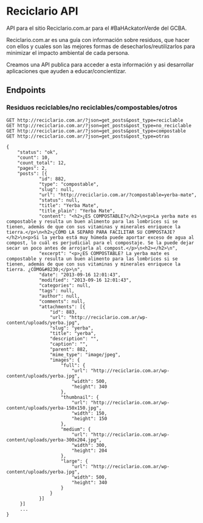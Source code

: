 Reciclario API
==============

API para el sitio Reciclario.com.ar para el #BaHAckatonVerde del GCBA.

Reciclario.com.ar es una guía con información sobre residuos, que hacer con ellos y cuales son las mejores formas de desecharlos/reutilizarlos para minimizar el impacto ambiental de cada persona.

Creamos una API publica para acceder a esta información y asi desarrollar aplicaciones que ayuden a educar/concientizar.


## Endpoints

### Residuos reciclables/no reciclables/compostables/otros

```
GET http://reciclario.com.ar/?json=get_posts&post_type=reciclable
GET http://reciclario.com.ar/?json=get_posts&post_type=no_reciclable
GET http://reciclario.com.ar/?json=get_posts&post_type=compostable
GET http://reciclario.com.ar/?json=get_posts&post_type=otras
```

```
{
    "status": "ok",
    "count": 10,
    "count_total": 12,
    "pages": 2,
    "posts": [{
            "id": 882,
            "type": "compostable",
            "slug": null,
            "url": "http://reciclario.com.ar/?compostable=yerba-mate",
            "status": null,
            "title": "Yerba Mate",
            "title_plain": "Yerba Mate",
            "content": "<h2>¿ES COMPOSTABLE?</h2>\n<p>La yerba mate es compostable y resulta un buen alimento para las lombrices si se tienen, además de que con sus vitaminas y minerales enriquece la tierra.</p>\n<h2>¿CÓMO LA SEPARO PARA FACILITAR SU COMPOSTAJE?</h2>\n<p>Si la yerba está muy húmeda puede aportar exceso de agua al compost, lo cuál es perjudicial para el compostaje. Se la puede dejar secar un poco antes de arrojarla al compost.</p>\n<h2></h2>\n",
            "excerpt": "<p>¿ES COMPOSTABLE? La yerba mate es compostable y resulta un buen alimento para las lombrices si se tienen, además de que con sus vitaminas y minerales enriquece la tierra. ¿CÓMO&#8230;</p>\n",
            "date": "2013-09-16 12:01:43",
            "modified": "2013-09-16 12:01:43",
            "categories": null,
            "tags": null,
            "author": null,
            "comments": null,
            "attachments": [{
                "id": 883,
                "url": "http://reciclario.com.ar/wp-content/uploads/yerba.jpg",
                "slug": "yerba",
                "title": "yerba",
                "description": "",
                "caption": "",
                "parent": 882,
                "mime_type": "image/jpeg",
                "images": {
                    "full": {
                        "url": "http://reciclario.com.ar/wp-content/uploads/yerba.jpg",
                        "width": 500,
                        "height": 340
                    },
                    "thumbnail": {
                        "url": "http://reciclario.com.ar/wp-content/uploads/yerba-150x150.jpg",
                        "width": 150,
                        "height": 150
                    },
                    "medium": {
                        "url": "http://reciclario.com.ar/wp-content/uploads/yerba-300x204.jpg",
                        "width": 300,
                        "height": 204
                    },
                    "large": {
                        "url": "http://reciclario.com.ar/wp-content/uploads/yerba.jpg",
                        "width": 500,
                        "height": 340
                    }
                }
            }]
     }]
     ...
}


